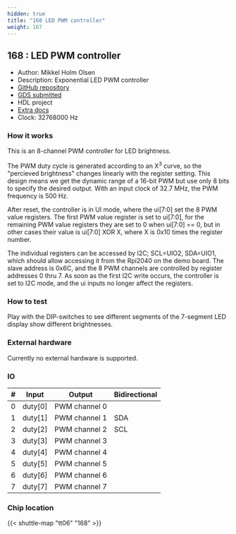 ```yaml
---
hidden: true
title: "168 LED PWM controller"
weight: 167
---
```


## 168 : LED PWM controller

* Author: Mikkel Holm Olsen
* Description: Exponential LED PWM controller
* [GitHub repository](https://github.com/spiff42/tt06-exp-led-pwm)
* [GDS submitted](https://github.com/spiff42/tt06-exp-led-pwm/actions/runs/8758125772)
* HDL project
* [Extra docs]()
* Clock: 32768000 Hz

<!---

This file is used to generate your project datasheet. Please fill in the information below and delete any unused
sections.

You can also include images in this folder and reference them in the markdown. Each image must be less than
512 kb in size, and the combined size of all images must be less than 1 MB.
-->


### How it works

This is an 8-channel PWM controller for LED brightness.

The PWM duty cycle is generated according to an X<sup>3</sup> curve, so the
"percieved brightness" changes linearly with the register
setting. This design means we get the dynamic range of a 16-bit PWM but
use only 8 bits to specify the desired output. With an input clock of 32.7
MHz, the PWM frequency is 500 Hz.

After reset, the controller is in UI mode, where the ui[7:0] set the 8 PWM
value registers. The first PWM value register is set to ui[7:0], for the
remaining PWM value registers they are set to 0 when ui[7:0] == 0, but in
other cases their value is ui[7:0] XOR X, where X is 0x10 times the register
number.

The individual registers can be accessed by I2C; SCL=UIO2, SDA=UIO1, which
should allow accessing it from the Rpi2040 on the demo board. The slave
address is 0x6C, and the 8 PWM channels are controlled by register addresses
0 thru 7. As soon as the first I2C write occurs, the controller is set to
I2C mode, and the ui inputs no longer affect the registers.

### How to test

Play with the DIP-switches to see different segments of the 7-segment LED
display show different brightnesses.

### External hardware

Currently no external hardware is supported.


### IO

| #             | Input    | Output   | Bidirectional   |
| ------------- | -------- | -------- | --------------- |
| 0 | duty[0]  | PWM channel 0  |         |
| 1 | duty[1]  | PWM channel 1  | SDA        |
| 2 | duty[2]  | PWM channel 2  | SCL        |
| 3 | duty[3]  | PWM channel 3  |         |
| 4 | duty[4]  | PWM channel 4  |         |
| 5 | duty[5]  | PWM channel 5  |         |
| 6 | duty[6]  | PWM channel 6  |         |
| 7 | duty[7]  | PWM channel 7  |         |


### Chip location

{{< shuttle-map "tt06" "168" >}}

